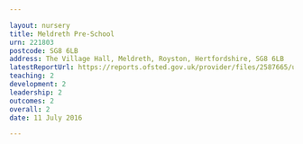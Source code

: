 ```yaml
---

layout: nursery
title: Meldreth Pre-School
urn: 221803
postcode: SG8 6LB
address: The Village Hall, Meldreth, Royston, Hertfordshire, SG8 6LB
latestReportUrl: https://reports.ofsted.gov.uk/provider/files/2587665/urn/221803.pdf
teaching: 2
development: 2
leadership: 2
outcomes: 2
overall: 2
date: 11 July 2016

---
```


